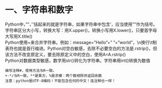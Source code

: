 # 一、字符串和数字
Python中，””，’’括起来的就是字符串，如果字符串中包含’，应当使用””作为括号。字符串区分大小写，转换大写：用X.upper()，转换小写用X.lower()，只要首字母大写用X.title()<br>
Python使用+来合并字符串。例如：message=”Hello”+” ”+”world”，\n换行\t制表符也就是首行缩进。Python对空白敏感，去除不必要空白的方法是.rstrip()，但该方法不改变原定义，要去除原定义中的空白，使用A=A.rstrip()<br>
Python对数据类型敏感，数字用str()转化为字符串。字符串用int()转换为数值<br>
```
编写注释#，使用方法与R一致。
+-*/与R一致，**是乘方，%是求模：两个数相除并返回余数
注意：python是UTF-8编码！不能包含任何的中文！连注释也一样！
```
